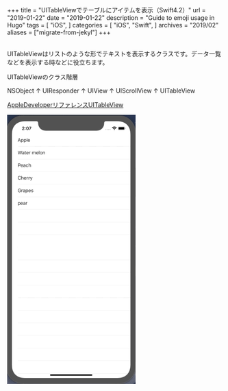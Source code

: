 +++
title = "UITableViewでテーブルにアイテムを表示（Swift4.2）"
url = "2019-01-22"
date = "2019-01-22"
description = "Guide to emoji usage in Hugo"
tags = [
    "iOS",
]
categories = [
    "iOS",
    "Swift",
]
archives = "2019/02"
aliases = ["migrate-from-jekyl"]
+++

<br>
UITableViewはリストのような形でテキストを表示するクラスです。データ一覧などを表示する時などに役立ちます。

UITableViewのクラス階層

NSObject
↑
UIResponder
↑
UIView
↑
UIScrollView
↑
UITableView

[AppleDeveloperリファレンスUITableView](https://developer.apple.com/documentation/uikit/uitableview)

![alt](1.gif)

<script src="https://gist.github.com/O-Junpei/607e450bfa88b7451e08fe7211a433dd.js"></script>

